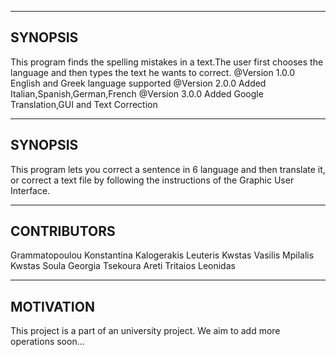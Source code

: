 --------
SYNOPSIS
--------
This program finds the spelling mistakes in a text.The user first chooses the language and then types the text he wants to correct.
@Version 1.0.0 English and Greek language supported
@Version 2.0.0 Added Italian,Spanish,German,French
@Version 3.0.0 Added Google Translation,GUI and Text Correction

--------
SYNOPSIS
--------
This program lets you correct a sentence in 6 language and then translate it, or correct a text file by following the instructions of the Graphic User Interface.

------------
CONTRIBUTORS
------------
Grammatopoulou Konstantina
Kalogerakis Leuteris
Kwstas Vasilis
Mpilalis Kwstas
Soula Georgia
Tsekoura Areti
Tritaios Leonidas

----------
MOTIVATION
----------
This project is a part of an university project. We aim to add more operations soon...
